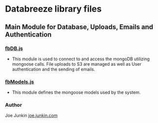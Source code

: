 # Databreeze library files

## Main Module for Database, Uploads, Emails and Authentication

### [fbDB.js](https://github.com/DataBreeze/dbzApi/blob/master/lib/fbDB.js)
- This module is used to connect to and access the mongoDB utilizing mongoose calls. File uploads to S3 are managed as well as User authentication and the sending of emails.


### [fbModels.js](https://github.com/DataBreeze/dbzApi/blob/master/lib/fbModels.js)
- This module defines the mongoose models used by the system.

### Author

Joe Junkin [joe.junkin.com](http://joe.junkin.com)
